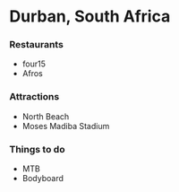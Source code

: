 # Durban, South Africa

### Restaurants

- four15
- Afros

### Attractions

- North Beach
- Moses Madiba Stadium

### Things to do

- MTB
- Bodyboard

